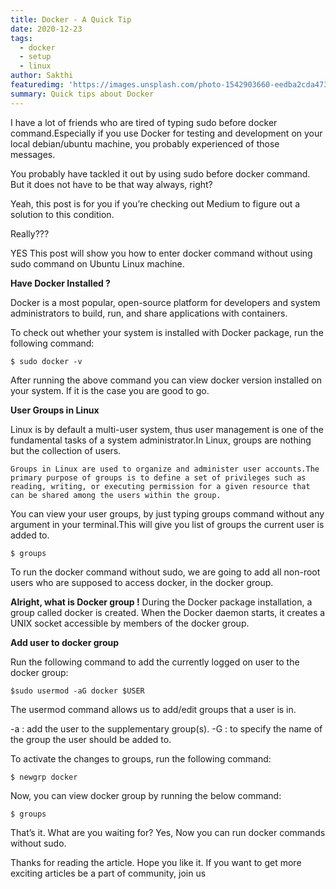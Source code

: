 ```yaml
---
title: Docker - A Quick Tip
date: 2020-12-23
tags: 
  - docker
  - setup
  - linux
author: Sakthi
featuredimg: 'https://images.unsplash.com/photo-1542903660-eedba2cda473?ixlib=rb-1.2.1&ixid=MXwxMjA3fDB8MHxwaG90by1wYWdlfHx8fGVufDB8fHw%3D&auto=format&fit=crop&w=1500&q=80'
summary: Quick tips about Docker
---
```


I have a lot of friends who are tired of typing sudo before docker command.Especially if you use Docker for testing and development on your local debian/ubuntu machine, you probably experienced of those messages.

You probably have tackled it out by using sudo before docker command. But it does not have to be that way always, right?

Yeah, this post is for you if you’re checking out Medium to figure out a solution to this condition.

Really???

YES This post will show you how to enter docker command without using sudo command on Ubuntu Linux machine.

**Have Docker Installed ?**

Docker is a most popular, open-source platform for developers and system administrators to build, run, and share applications with containers.

To check out whether your system is installed with Docker package, run the following command:
```
$ sudo docker -v
```

After running the above command you can view docker version installed on your system. If it is the case you are good to go.


**User Groups in Linux**

Linux is by default a multi-user system, thus user management is one of the fundamental tasks of a system administrator.In Linux, groups are nothing but the collection of users.

```
Groups in Linux are used to organize and administer user accounts.The primary purpose of groups is to define a set of privileges such as reading, writing, or executing permission for a given resource that can be shared among the users within the group.
```

You can view your user groups, by just typing groups command without any argument in your terminal.This will give you list of groups the current user is added to.

```
$ groups
```

To run the docker command without sudo, we are going to add all non-root users who are supposed to access docker, in the docker group.

**Alright, what is Docker group !**
During the Docker package installation, a group called docker is created. When the Docker daemon starts, it creates a UNIX socket accessible by members of the docker group.

**Add user to docker group**

Run the following command to add the currently logged on user to the docker group:
```
$sudo usermod -aG docker $USER
```

The usermod command allows us to add/edit groups that a user is in.

-a : add the user to the supplementary group(s).
-G : to specify the name of the group the user should be added to.

To activate the changes to groups, run the following command:
```
$ newgrp docker
```

Now, you can view docker group by running the below command:
```
$ groups
```

That’s it. What are you waiting for? Yes, Now you can run docker commands without sudo.

Thanks for reading the article. Hope you like it. If you want to get more exciting articles be a part of community, join us



